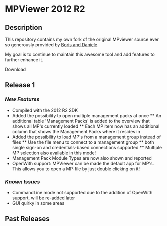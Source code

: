 ﻿# MPViewer 2012 R2

## Description

This repository contains my own fork of the original MPviewer source ever so generously provided by [Boris and Daniele](https://blogs.msdn.microsoft.com/dmuscett/2012/02/19/boriss-opsmgr-tools-updated/)

My goal is to continue to maintain this awesome tool and add features to further enhance it.

Download


## Release 1

### *New Features*
* Compiled with the 2012 R2 SDK
* Added the possibility to open multiple management packs at once
** An additional table 'Management Packs' is added to the overview that shows all MP's currently loaded
** Each MP item now has an additional column that shows the Management Packs where it resides in
* Added the possibility to load MP's from a management group instead of files
** Use the file menu to connect to a management group
** both single sign-on and credentials-based connections supported
** Multiple MP selection also available in this mode!
* Management Pack Module Types are now also shown and reported
* OpenWith support: MPViewer can be made the default app for MP's. This allows you to open a MP-file by just double clicking on it!
### *Known Issues*
* CommandLine mode not supported due to the addition of OpenWith support, will be re-added later
* GUI quirky in some areas

## Past Releases
